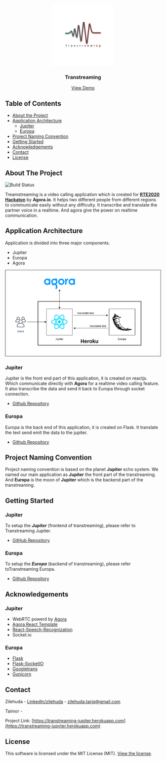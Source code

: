 

<!-- PROJECT LOGO -->
<br />
<p align="center">
  <a href="https://github.com/othneildrew/Best-README-Template">
    <img src="documentation/logo.png" alt="Logo" width="200" height="200">
  </a>

  <h3 align="center">Transtreaming</h3>

  <p align="center">
    <a href="https://transtreaming-jupiter.herokuapp.com">View Demo</a>
  </p>
</p>

<!-- TABLE OF CONTENTS -->
## Table of Contents

* [About the Project](#about-the-project)
 * [Application Architecture](#application-architecture)
	 * [Jupiter](#jupiter)
	 * [Europa](#europa)
 * [Project Naming Convention](#project-naming-convention)
 * [Getting Started](#getting-started)
 * [Acknowledgements](#acknowledgements)
 * [Contact](#contact)
 * [License](#license)
 
<!-- ABOUT THE PROJECT -->
## About The Project

![Build Status](https://travis-ci.org/joemccann/dillinger.svg?branch=master)

Treamstreaming is a video calling application which is created for [**RTE2020 Hackaton**](https://rte.devpost.com/) by **Agora.io**. It helps two different people from different regions to communicate easily without any difficulty. It transcribe and translate the partner voice in a realtime. And agora give the power on realtime communication.

<!-- APPLICATION ARCHITECTURE -->
## Application Architecture
Application is divided into three major components.
  - Jupiter
  - Europa
  - Agora

[![Tramstreaming Architecture Diagram][architecture-diagram]](https://transtreaming-jupyter.herokuapp.com)
  
### Jupiter
Jupiter is the front end part of this application, it is created on reactjs. Which communicate directly with **Agora** for a realtime video calling feature. It also transcribe the data and send it back to Europa through socket connection.
- [Github Repository](https://github.com/zilehuda/transtreaming-jupiter)

### Europa
Europa is the back end of this application, it is created on Flask. It translate the text send emit the data to the jupiter.
- [Github Repository](https://github.com/zilehuda/transtreaming-europa)

<!-- APPLICATION ARCHITECTURE -->
## Project Naming Convention
Project naming convention is based on the planet **Jupiter** echo system. We named our main application as **Jupiter** the front part of the transtreaming. And **Europa** is the moon of **Jupiter** which is the backend part of the transtreaming.

<!-- Getting Started -->
## Getting Started

### Jupiter
To setup the ***Jupiter*** (frontend of transtreaming), please refer to Transtreaming Jupiter.
- [GitHub Repository](https://github.com/zilehuda/transtreaming-jupiter)

### Europa
To setup the ***Europa*** (backend of transtreaming), please refer toTranstreaming Europa.
- [Github Repository](https://github.com/zilehuda/transtreaming-europa)

<!-- Getting Started -->
## Acknowledgements

### Jupiter
* WebRTC powerd by [Agora](https://www.agora.io/en)
* [Agora React Template](https://github.com/AgoraIO-Community/OpenAgoraWeb-React)
* [React-Speech-Recognization](https://www.npmjs.com/package/react-speech-recognition)
* Socket.io

### Europa
*  [Flask](https://flask.palletsprojects.com/en/1.1.x/)
* [Flask-SocketIO](https://flask-socketio.readthedocs.io/en/latest/)
* [Googletrans](https://py-googletrans.readthedocs.io/en/latest/)
* [Gunicorn](https://gunicorn.org/)

<!-- CONTACT -->
## Contact

Zilehuda - [LinkedIn/zilehuda](https://www.linkedin.com/in/zilehuda/) - zilehuda.tariq@gmail.com

Taimor -

Project Link: [https://transtreaming-jupiter.herokuapp.com](https://transtreaming-jupyter.herokuapp.com)


## License
This software is licensed under the MIT License (MIT). [View the license](LICENSE.md).


<!-- MARKDOWN LINKS & IMAGES -->
<!-- https://www.markdownguide.org/basic-syntax/#reference-style-links -->
[architecture-diagram]: documentation/architecture-diagram.png

